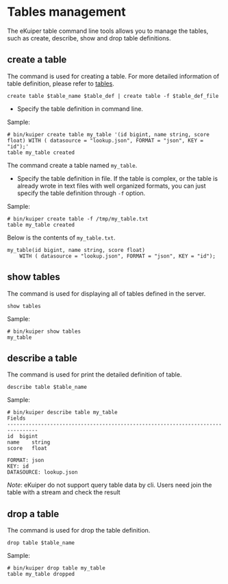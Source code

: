 # Tables management

The eKuiper table command line tools allows you to manage the tables, such as create, describe, show and drop table definitions.

## create a table

The command is used for creating a table. For more detailed information of table definition, please refer to [tables](../sqls/tables.md).

```shell
create table $table_name $table_def | create table -f $table_def_file
```

- Specify the table definition in command line.

Sample:

```shell
# bin/kuiper create table my_table '(id bigint, name string, score float) WITH ( datasource = "lookup.json", FORMAT = "json", KEY = "id");'
table my_table created
```

The command create a table named ``my_table``. 

- Specify the table definition in file. If the table is complex, or the table is already wrote in text files with well organized formats, you can just specify the table definition through ``-f`` option.

Sample:

```shell
# bin/kuiper create table -f /tmp/my_table.txt
table my_table created
```

Below is the contents of ``my_table.txt``.

```
my_table(id bigint, name string, score float)
    WITH ( datasource = "lookup.json", FORMAT = "json", KEY = "id");
```

## show tables

The command is used for displaying all of tables defined in the server.

```shell
show tables
```

Sample:

```shell
# bin/kuiper show tables
my_table
```

## describe a table

The command is used for print the detailed definition of table.

```shell
describe table $table_name
```

Sample:

```shell
# bin/kuiper describe table my_table
Fields
--------------------------------------------------------------------------------
id	bigint
name	string
score	float

FORMAT: json
KEY: id
DATASOURCE: lookup.json
```
 *Note*: eKuiper do not support query table data by cli. Users need join the table with a stream and check the result

## drop a table

The command is used for drop the table definition.

```shell
drop table $table_name
```

Sample:

```shell
# bin/kuiper drop table my_table
table my_table dropped
```